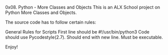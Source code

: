 0x08. Python - More Classes and Objects
This is an ALX School project on Python More Classes and Objects.

The source code has to follow certain rules:

General Rules for Scripts
First line should be
#!/usr/bin/python3
Code should use Pycodestyle(2.7).
Should end with new line.
Must be executable.

Enjoy!
